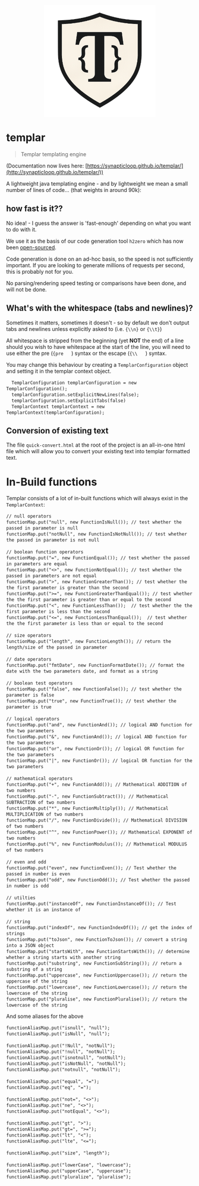 <img src="project-logo.png" alt="Description" width="300" style="display:block; margin:auto;">

# templar

> Templar templating engine



(Documentation now lives here: [https://synapticloop.github.io/templar/](http://synapticloop.github.io/templar/))

A lightweight java templating engine - and by lightweight we mean a small number 
of lines of code... (that weights in around 90k):

## how fast is it??

No idea! - I guess the answer is 'fast-enough' depending on what you want to do 
with it.

We use it as the basis of our code generation tool ```h2zero``` which has now 
been [open-sourced](https://github.com/synapticloop/h2zero).  

Code generation is done on an ad-hoc basis, so the speed is not sufficiently 
important.  If you are looking to generate millions of requests per second, 
this is probably not for you.

No parsing/rendering speed testing or comparisons have been done, and will 
not be done.


## What's with the whitespace (tabs and newlines)?

Sometimes it matters, sometimes it doesn't - so by default we don't output tabs 
and newlines unless explicitly asked to (i.e. ```{\\n}``` or ```{\\t}```)

All whitespace is stripped from the beginning (yet **NOT** the end) of a line 
should you wish to have whitespace at the start of the line, you will need to 
use either the pre (`{pre   `) syntax or the escape (`{\\   `) syntax.

You may change this behaviour by creating a `TemplarConfiguration` object and 
setting it in the templar context object.

```
  TemplarConfiguration templarConfiguration = new TemplarConfiguration();
  templarConfiguration.setExplicitNewLines(false);
  templarConfiguration.setExplicitTabs(false)
  TemplarContext templarContext = new TemplarContext(templarConfiguration);
```

## Conversion of existing text

The file `quick-convert.html` at the root of the project is an all-in-one html 
file which will allow you to convert your existing text into templar formatted 
text.


# In-Build functions

Templar consists of a lot of in-built functions which will always exist in 
the `TemplarContext`:

```
// null operators
functionMap.put("null", new FunctionIsNull()); // test whether the passed in parameter is null
functionMap.put("notNull", new FunctionIsNotNull()); // test whether the passed in parameter is not null

// boolean function operators
functionMap.put("=", new FunctionEqual()); // test whether the passed in parameters are equal
functionMap.put("<>", new FunctionNotEqual()); // test whether the passed in parameters are not equal
functionMap.put(">", new FunctionGreaterThan()); // test whether the the first parameter is greater than the second
functionMap.put(">=", new FunctionGreaterThanEqual()); // test whether the the first parameter is greater than or equal to the second
functionMap.put("<", new FunctionLessThan());  // test whether the the first parameter is less than the second
functionMap.put("<=", new FunctionLessThanEqual());  // test whether the the first parameter is less than or equal to the second

// size operators
functionMap.put("length", new FunctionLength()); // return the length/size of the passed in parameter

// date operators
functionMap.put("fmtDate", new FunctionFormatDate()); // format the date with the two parameters date, and format as a string

// boolean test operators
functionMap.put("false", new FunctionFalse()); // test whether the parameter is false
functionMap.put("true", new FunctionTrue()); // test whether the parameter is true

// logical operators
functionMap.put("and", new FunctionAnd()); // logical AND function for the two parameters
functionMap.put("&", new FunctionAnd()); // logical AND function for the two parameters
functionMap.put("or", new FunctionOr()); // logical OR function for the two parameters
functionMap.put("|", new FunctionOr()); // logical OR function for the two parameters

// mathematical operators
functionMap.put("+", new FunctionAdd()); // Mathematical ADDITION of two numbers
functionMap.put("-", new FunctionSubtract()); // Mathematical SUBTRACTION of two numbers
functionMap.put("*", new FunctionMultiply()); // Mathematical MULTIPLICATION of two numbers
functionMap.put("/", new FunctionDivide()); // Mathematical DIVISION of two numbers
functionMap.put("^", new FunctionPower()); // Mathematical EXPONENT of two numbers
functionMap.put("%", new FunctionModulus()); // Mathematical MODULUS of two numbers

// even and odd
functionMap.put("even", new FunctionEven()); // Test whether the passed in number is even
functionMap.put("odd", new FunctionOdd()); // Test whether the passed in number is odd

// utilties
functionMap.put("instanceOf", new FunctionInstanceOf()); // Test whether it is an instance of

// string
functionMap.put("indexOf", new FunctionIndexOf()); // get the index of strings
functionMap.put("toJson", new FunctionToJson()); // convert a string into a JSON object
functionMap.put("startsWith", new FunctionStartsWith()); // determine whether a string starts with another string
functionMap.put("substring", new FunctionSubString()); // return a substring of a string
functionMap.put("uppercase", new FunctionUppercase()); // return the uppercase of the string
functionMap.put("lowercase", new FunctionLowercase()); // return the lowercase of the string
functionMap.put("pluralise", new FunctionPluralise()); // return the lowercase of the string
```

And some aliases for the above

```
functionAliasMap.put("isnull", "null");
functionAliasMap.put("isNull", "null");

functionAliasMap.put("!Null", "notNull");
functionAliasMap.put("!null", "notNull");
functionAliasMap.put("isnotnull", "notNull");
functionAliasMap.put("isNotNull", "notNull");
functionAliasMap.put("notnull", "notNull");

functionAliasMap.put("equal", "=");
functionAliasMap.put("eq", "=");

functionAliasMap.put("not=", "<>");
functionAliasMap.put("ne", "<>");
functionAliasMap.put("notEqual", "<>");

functionAliasMap.put("gt", ">");
functionAliasMap.put("gt=", ">=");
functionAliasMap.put("lt", "<");
functionAliasMap.put("lte", "<=");

functionAliasMap.put("size", "length");

functionAliasMap.put("lowerCase", "lowercase");
functionAliasMap.put("upperCase", "uppercase");
functionAliasMap.put("pluralize", "pluralise");
```
